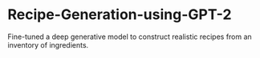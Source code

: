 # Recipe-Generation-using-GPT-2

Fine-tuned a deep generative model to construct realistic recipes from an inventory of ingredients.
